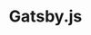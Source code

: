---
blog: https://gatsbyjs.org/blog
codehost: https://github.com/https://github.com/gatsbyjs/gatsby
logohandle: gatsbyjs
sort: gatsbyjs
title: Gatsby.js
twitter: https://x.com/gatsbyjs
website: https://www.gatsbyjs.com/
---